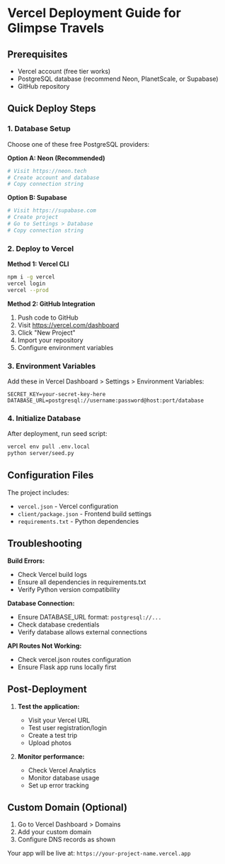 # Vercel Deployment Guide for Glimpse Travels

## Prerequisites
- Vercel account (free tier works)
- PostgreSQL database (recommend Neon, PlanetScale, or Supabase)
- GitHub repository

## Quick Deploy Steps

### 1. Database Setup
Choose one of these free PostgreSQL providers:

**Option A: Neon (Recommended)**
```bash
# Visit https://neon.tech
# Create account and database
# Copy connection string
```

**Option B: Supabase**
```bash
# Visit https://supabase.com
# Create project
# Go to Settings > Database
# Copy connection string
```

### 2. Deploy to Vercel

**Method 1: Vercel CLI**
```bash
npm i -g vercel
vercel login
vercel --prod
```

**Method 2: GitHub Integration**
1. Push code to GitHub
2. Visit https://vercel.com/dashboard
3. Click "New Project"
4. Import your repository
5. Configure environment variables

### 3. Environment Variables
Add these in Vercel Dashboard > Settings > Environment Variables:

```
SECRET_KEY=your-secret-key-here
DATABASE_URL=postgresql://username:password@host:port/database
```

### 4. Initialize Database
After deployment, run seed script:
```bash
vercel env pull .env.local
python server/seed.py
```

## Configuration Files

The project includes:
- `vercel.json` - Vercel configuration
- `client/package.json` - Frontend build settings
- `requirements.txt` - Python dependencies

## Troubleshooting

**Build Errors:**
- Check Vercel build logs
- Ensure all dependencies in requirements.txt
- Verify Python version compatibility

**Database Connection:**
- Ensure DATABASE_URL format: `postgresql://...`
- Check database credentials
- Verify database allows external connections

**API Routes Not Working:**
- Check vercel.json routes configuration
- Ensure Flask app runs locally first

## Post-Deployment

1. **Test the application:**
   - Visit your Vercel URL
   - Test user registration/login
   - Create a test trip
   - Upload photos

2. **Monitor performance:**
   - Check Vercel Analytics
   - Monitor database usage
   - Set up error tracking

## Custom Domain (Optional)
1. Go to Vercel Dashboard > Domains
2. Add your custom domain
3. Configure DNS records as shown

Your app will be live at: `https://your-project-name.vercel.app`